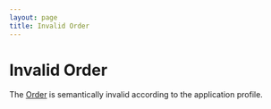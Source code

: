 ```yaml
---
layout: page
title: Invalid Order
---
```


# Invalid Order

The [Order](../concepts/order) is semantically invalid according to the application profile.
